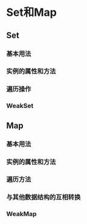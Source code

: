 # Set和Map

## Set

### 基本用法

### 实例的属性和方法

### 遍历操作

### WeakSet

## Map

### 基本用法

### 实例的属性和方法

### 遍历方法

### 与其他数据结构的互相转换

### WeakMap